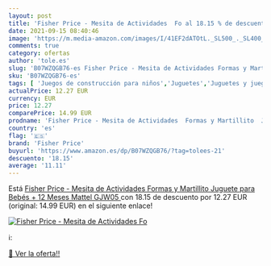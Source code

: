 ```yaml
---
layout: post
title: 'Fisher Price - Mesita de Actividades  Fo al 18.15 % de descuento'
date: 2021-09-15 08:40:46
image: 'https://m.media-amazon.com/images/I/41EF2dATOtL._SL500_._SL400_.jpg'
comments: true
category: ofertas
author: 'tole.es'
slug: 'B07WZQGB76-es Fisher Price - Mesita de Actividades Formas y Martillito...'
sku: 'B07WZQGB76-es'
tags: [ 'Juegos de construcción para niños','Juguetes','Juguetes y juegos','bebés','fisher price', ]
actualPrice: 12.27 EUR
currency: EUR
price: 12.27
comparePrice: 14.99 EUR
prodname: 'Fisher Price - Mesita de Actividades  Formas y Martillito  Juguete para Bebés + 12 Meses  Mattel GJW05 '
country: 'es'
flag: '🇪🇸'
brand: 'Fisher Price'
buyurl: 'https://www.amazon.es/dp/B07WZQGB76/?tag=tolees-21'
descuento: '18.15'
average: '11.11'
---
```


Está [Fisher Price - Mesita de Actividades  Formas y Martillito  Juguete para Bebés + 12 Meses  Mattel GJW05 ](https://www.amazon.es/dp/B07WZQGB76/?tag=tolees-21) con 18.15 de descuento por 12.27 EUR (original: 14.99 EUR) en el siguiente enlace!

[![Fisher Price - Mesita de Actividades  Fo](https://m.media-amazon.com/images/I/41EF2dATOtL._SL500_._SL400_.jpg)](https://www.amazon.es/dp/B07WZQGB76/?tag=tolees-21)

ℹ️:


[🛒 Ver la oferta!!](https://www.amazon.es/dp/B07WZQGB76/?tag=tolees-21)
